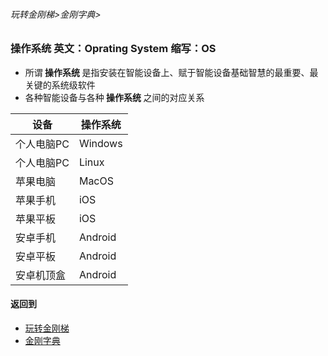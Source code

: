 ###### 玩转金刚梯>金刚字典>
### 操作系统 英文：Oprating System 缩写：OS
- 所谓<strong> 操作系统 </strong>是指安装在智能设备上、赋于智能设备基础智慧的最重要、最关键的系统级软件
- 各种智能设备与各种<strong> 操作系统 </strong>之间的对应关系

|设备|操作系统|
| --------| --------|
|个人电脑PC|Windows|
|个人电脑PC|Linux|
|苹果电脑|MacOS|
|苹果手机|iOS|
|苹果平板|iOS|
|安卓手机|Android|
|安卓平板|Android|
|安卓机顶盒|Android|

#### 返回到
- [玩转金刚梯](https://github.com/a2zitpro/web/blob/master/LadderFree/A.md)
- [金刚字典](https://github.com/a2zitpro/web/blob/master/LadderFree/kkDictionary/KKDictionary.md)



